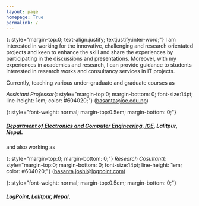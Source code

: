 ```yaml
---
layout: page
homepage: True
permalink: /
---
```

 
{: style="margin-top:0; text-align:justify; textjustify:inter-word;"}
I am interested in working for the innovative, challenging and research orientated projects and keen to enhance the skill and share the experiences by participating in the discussions and presentations. 
Moreover, with my experiences in academics and research, I can provide guidance to students interested in research works and consultancy services in IT projects.

<!-- {: style="margin-top:0; text-align:justify; textjustify:inter-word;"}  
Information and communication engineer with expertise on Image processing, 3D visualization and high performance computing and with hands on experience in coding and designing systems. -->

Currently, teaching various under-graduate and graduate courses as


*Assistant Professor*{: style="margin-top:0; margin-bottom: 0; font-size:14pt; line-height: 1em; color: #604020;"} (basanta@ioe.edu.np)

{: style="font-weight: normal; margin-top:0.5em; margin-bottom: 0;"}
##### [Department of Electronics and Computer Engineering, IOE](http://www.doece.ioe.edu.np), Lalitpur, Nepal.



and also working as

{: style="margin-top:0; margin-bottom: 0;"}
*Research Cosultant*{: style="margin-top:0; margin-bottom: 0; font-size:14pt; line-height: 1em; color: #604020;"} (basanta.joshi@logpoint.com)

{: style="font-weight: normal; margin-top:0.5em; margin-bottom: 0;"}
##### [LogPoint](http://www.logpoint.com/en/), Lalitpur, Nepal.


<!-- I was a computer engineering student at [Institute of Engineering, Central Campus Pulchowk, Lalitpur, Nepal][1].

### Research Interests

   * Machine Learning, Data analysis and Anomaly Detection
   * [Streaming Algorithms][2] and [Mining][3]
   * Algorithms and [Optimisation][4]
   * [Distributed Algorithms][5]

I'm currently working on distrbuted streaming algorithms for log mining. I work on clustering of log messages in real time, and anomaly detection based on statistical techniques for [SIEM solutions][3].

Previously, I have worked on financial data representation and mining using [XBRL][6] for annual financial statements collected by [Office of Company Registrar, Nepal][7]. -->

[1]: http://ioe.edu.np
[2]: http://en.wikipedia.org/wiki/Streaming_algorithm
[3]: http://en.wikipedia.org/wiki/Data_stream_mining
[4]: http://en.wikipedia.org/wiki/Discrete_optimization‎
[5]: en.wikipedia.org/wiki/Distributed_algorithm‎
[6]: http://en.wikipedia.org/wiki/XBRL
[7]: http://www.ocr.gov.np
